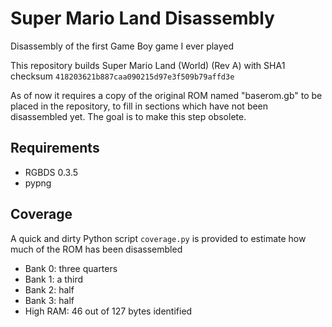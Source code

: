 # Super Mario Land Disassembly

Disassembly of the first Game Boy game I ever played

This repository builds Super Mario Land (World) (Rev A) with SHA1 checksum `418203621b887caa090215d97e3f509b79affd3e`

As of now it requires a copy of the original ROM named "baserom.gb" to be placed in the repository, to fill in sections which have not been disassembled yet. The goal is to make this step obsolete.

## Requirements

* RGBDS 0.3.5
* pypng

## Coverage

A quick and dirty Python script `coverage.py` is provided to estimate how much of the ROM has been disassembled

* Bank 0: three quarters
* Bank 1: a third
* Bank 2: half
* Bank 3: half
* High RAM: 46 out of 127 bytes identified

